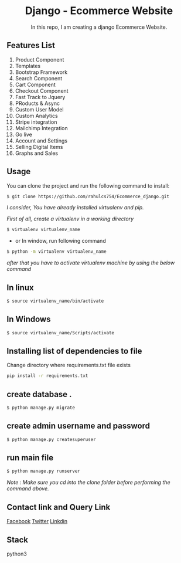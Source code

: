 <div align="center"><h1>  Django - Ecommerce Website </h1> </div>
<div align="center"> In this repo, I am creating a django Ecommerce Website.</div>

Features List 
--------------

 1.  Product Component
 2.  Templates
 3.  Bootstrap Framework
 4.  Search Component
 5.  Cart Component
 6.  Checkout Component
 7.  Fast Track to Jquery
 8.  PRoducts & Async
 9.  Custom User Model
 10. Custom Analytics
 11. Stripe integration
 12. Mailchimp Integration
 13. Go live
 14. Account and Settings
 15. Selling Digital Items
 16. Graphs and Sales 


Usage
-------
You can clone the project and run the following command to install: 

```bash
$ git clone https://github.com/rahulcs754/Ecommerce_django.git
```

*I consider, You have already installed virtualenv and pip.*

*First of all, create a virtualenv in a working directory*

```bash
$ virtualenv virtualenv_name
```
* or In window, run following command 

```bash
$ python -m virtualenv virtualenv_name
```

*after that you have to activate virtualenv machine by using the below command*

In linux
--------
```bash
$ source virtualenv_name/bin/activate
```
In Windows
------------
```bash
$ source virtualenv_name/Scripts/activate
```


 Installing list of dependencies to file
----------------------------------------

Change directory where requirements.txt file exists

```bash
pip install -r requirements.txt
```

create database  .
-----------------
```bash
$ python manage.py migrate
```

 create admin username and password
------------------------------------
```bash
$ python manage.py createsuperuser
```

run main file 
-------------
```bash
$ python manage.py runserver
```

*Note  : Make sure you cd into the *clone* folder before performing the command above.*

Contact link and Query Link
---------------------------

<a href="https://www.facebook.com/rahulcs754">Facebook</a>
<a href="https://twitter.com/Rahulcs754">Twitter</a>
<a href="https://www.linkedin.com/in/rahulcs754/">Linkdin</a>


Stack
------
python3



